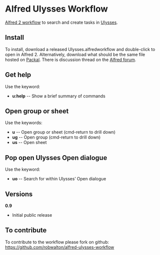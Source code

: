 # Alfred Ulysses Workflow

[Alfred 2 workflow](https://www.alfredapp.com/workflows/) to search and create tasks in [Ulysses](https://ulyssesapp.com).

## Install
To install, download a released Ulysses.alfredworkflow and double-click to open in Alfred 2. Alternatively, download what should be the same file hosted on [Packal](http://www.packal.org/workflow/ulysses). There is discussion thread on the [Alfred forum](http://www.alfredforum.com/forum/3-share-your-workflows/).

## Get help
Use the keyword:

- **u:help** -- Show a brief summary of commands

## Open group or sheet
Use the keywords:

- **u** -- Open group or sheet (cmd-return to drill down)
- **ug** -- Open group (cmd-return to drill down)
- **us** -- Open sheet

## Pop open Ulysses Open dialogue

Use the keyword:
- **uo <arg>** -- Search for <arg> within Ulysses’ Open dialogue


## Versions
**0.9**
- Initial public release


## To contribute
To contribute to the workflow please fork on github: https://github.com/robwalton/alfred-ulysses-workflow

